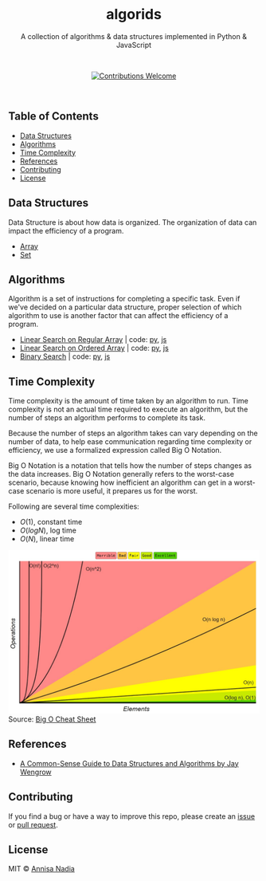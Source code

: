<div align="center">
  <br>
  <h1>algorids</h1>
  <p>A collection of algorithms & data structures implemented in Python & JavaScript</p>
  <br>
  <p align="center">
    <a href="https://github.com/nadiannis/algorids/issues"><img alt="Contributions Welcome" src="https://img.shields.io/badge/contributions-welcome-blue.svg?style=flat"></a>
  </p>
  <br>
</div>

## Table of Contents

- [Data Structures](#data-structures)
- [Algorithms](#algorithms)
- [Time Complexity](#time-complexity)
- [References](#references)
- [Contributing](#contributing)
- [License](#license)

## Data Structures

Data Structure is about how data is organized. The organization of data can impact the efficiency of a program.

- [Array](https://github.com/nadiannis/algorids/tree/main/data-structures/array)
- [Set](https://github.com/nadiannis/algorids/tree/main/data-structures/set)

## Algorithms

Algorithm is a set of instructions for completing a specific task. Even if we've decided on a particular data structure, proper selection of which algorithm to use is another factor that can affect the efficiency of a program.

- [Linear Search on Regular Array](https://github.com/nadiannis/algorids/tree/main/algorithms/linear-search) | code: [py](https://github.com/nadiannis/algorids/blob/main/algorithms/linear-search/linear_search.py), [js](https://github.com/nadiannis/algorids/blob/main/algorithms/linear-search/linear_search.js)
- [Linear Search on Ordered Array](https://github.com/nadiannis/algorids/tree/main/algorithms/linear-search) | code: [py](https://github.com/nadiannis/algorids/blob/main/algorithms/linear-search/linear_search_ordered.py), [js](https://github.com/nadiannis/algorids/blob/main/algorithms/linear-search/linear_search_ordered.js)
- [Binary Search](https://github.com/nadiannis/algorids/tree/main/algorithms/binary-search) | code: [py](https://github.com/nadiannis/algorids/blob/main/algorithms/binary-search/binary_search.py), [js](https://github.com/nadiannis/algorids/blob/main/algorithms/binary-search/binary_search.js)

## Time Complexity

Time complexity is the amount of time taken by an algorithm to run. Time complexity is not an actual time required to execute an algorithm, but the number of steps an algorithm performs to complete its task.

Because the number of steps an algorithm takes can vary depending on the number of data, to help ease communication regarding time complexity or efficiency, we use a formalized expression called Big O Notation.

Big O Notation is a notation that tells how the number of steps changes as the data increases. Big O Notation generally refers to the worst-case scenario, because knowing how inefficient an algorithm can get in a worst-case scenario is more useful, it prepares us for the worst.

Following are several time complexities:

- $O(1)$, constant time
- $O(log N)$, log time
- $O(N)$, linear time

![Big O Graphs](./img/big-o-graph.jpg)
Source: [Big O Cheat Sheet](https://www.bigocheatsheet.com)

## References

- [A Common-Sense Guide to Data Structures and Algorithms by Jay Wengrow](https://www.amazon.com/Common-Sense-Guide-Structures-Algorithms-Second/dp/1680507222)

## Contributing

If you find a bug or have a way to improve this repo, please create an [issue](https://github.com/nadiannis/algorids/issues) or [pull request](https://github.com/nadiannis/algorids/pulls).

## License

MIT © [Annisa Nadia](https://github.com/nadiannis)
